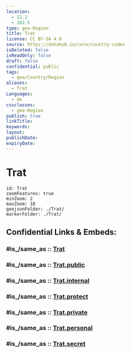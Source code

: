 ```yaml
---
location:
  - 12.2
  - 102.5
type: geo-Region
title: Trat
license: CC BY-SA 4.0
source: https://datahub.io/core/country-codes
isDeleted: false
isReadOnly: false
draft: false
confidential: public
tags:
  - geo/Country/Region
aliases:
  - Trat
Languages:
  - de
cssclasses:
  - geo-Region
publish: true
linkTitle:
keywords:
layout:
publishDate:
expiryDate:
---
```


# Trat

```leaflet
id: Trat
zoomFeatures: true 
minZoom: 2 
maxZoom: 18
geojsonFolder: ./Trat/
markerFolder: ./Trat/
```


## Confidential Links & Embeds: 

### #is_/same_as :: [Trat](/_Standards/Earth/Continent/Asia/Asia~South~East/Thailand/Provinces~Thailand/Trat.md) 

### #is_/same_as :: [Trat.public](/_public/Earth/Continent/Asia/Asia~South~East/Thailand/Provinces~Thailand/Trat.public.md) 

### #is_/same_as :: [Trat.internal](/_internal/Earth/Continent/Asia/Asia~South~East/Thailand/Provinces~Thailand/Trat.internal.md) 

### #is_/same_as :: [Trat.protect](/_protect/Earth/Continent/Asia/Asia~South~East/Thailand/Provinces~Thailand/Trat.protect.md) 

### #is_/same_as :: [Trat.private](/_private/Earth/Continent/Asia/Asia~South~East/Thailand/Provinces~Thailand/Trat.private.md) 

### #is_/same_as :: [Trat.personal](/_personal/Earth/Continent/Asia/Asia~South~East/Thailand/Provinces~Thailand/Trat.personal.md) 

### #is_/same_as :: [Trat.secret](/_secret/Earth/Continent/Asia/Asia~South~East/Thailand/Provinces~Thailand/Trat.secret.md)

